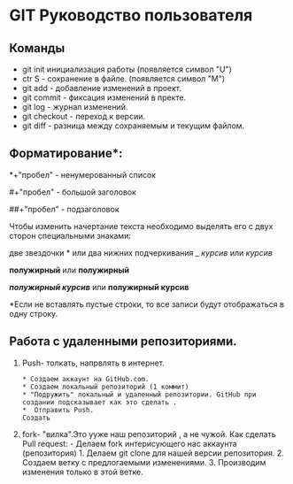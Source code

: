 # GIT Руководство пользователя
## Команды
* git init инициализация работы (появляется символ "U")
* ctr S - сохранение в файле. (появляется символ "M")
* git add - добавление изменений в проект.
* git commit -  фиксация изменений в пректе.
* git log - журнал изменений.
* git checkout - переход к версии.
* git diff - разница между сохраняемым и текущим файлом.
## Форматирование*:
*+"пробел" - ненумерованный список

#+"пробел" - большой заголовок

##+"пробел" - подзаголовок

Чтобы изменить начертание текста необходимо выделять его с двух сторон специальными знаками:

две звездочки * или два нижних подчеркивания _ *курсив* или _курсив_

**полужирный** или __полужирный__

***полужирный курсив*** или __полужирный курсив__

*Если не вcтавлять пустые строки, то все записи будут отображаться в одну строку.  

## Работа с удаленными репозиториями.
1. Push- толкать, напрвлять в интернет.
       
       * Создаем аккаунт на GitHub.com.
       * Создаем локальный репозиторий (1 коммит)
       * "Подружить" локальный и удаленный репозитории. GitHub при создании подсказывает как это сделать .
       *  Отправить Push.
       Создать 
2. fork- "вилка".Это ууже наш репозиторий , а не чужой. 
       Как сделать Pull request:
       - Делаем fork интерисующего нас аккаунта (репозитория)
       1. Делаем git clone для нашей версии репозитория.
       2. Создаем ветку с предлогаемыми изменениями.
       3. Производим изменения только в этой ветке.